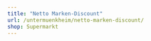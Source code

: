 ```yaml
---
title: "Netto Marken-Discount"
url: /untermuenkheim/netto-marken-discount/
shop: Supermarkt
---
```


